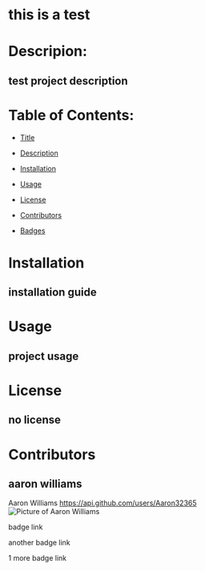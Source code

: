 # this is a test
    
# Descripion:
## test project description


# Table of Contents:

* [Title](##Title)

* [Description](##Description)

* [Installation](##Installation)

* [Usage](##Usage)

* [License](##License)

* [Contributors](##Contributors)

* [Badges](##Badges)



# Installation
## installation guide

# Usage
## project usage

# License
## no license

# Contributors
## aaron williams


Aaron Williams
https://api.github.com/users/Aaron32365
![Picture of Aaron Williams](https://avatars2.githubusercontent.com/u/56372224?v=4)


 badge link

 another badge link

 1 more badge link


    